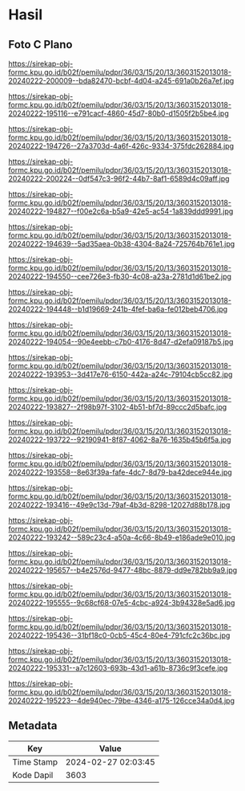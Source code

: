 # Hasil

## Foto C Plano

https://sirekap-obj-formc.kpu.go.id/b02f/pemilu/pdpr/36/03/15/20/13/3603152013018-20240222-200009--bda82470-bcbf-4d04-a245-691a0b26a7ef.jpg

https://sirekap-obj-formc.kpu.go.id/b02f/pemilu/pdpr/36/03/15/20/13/3603152013018-20240222-195116--e791cacf-4860-45d7-80b0-d1505f2b5be4.jpg

https://sirekap-obj-formc.kpu.go.id/b02f/pemilu/pdpr/36/03/15/20/13/3603152013018-20240222-194726--27a3703d-4a6f-426c-9334-375fdc262884.jpg

https://sirekap-obj-formc.kpu.go.id/b02f/pemilu/pdpr/36/03/15/20/13/3603152013018-20240222-200224--0df547c3-96f2-44b7-8af1-6589d4c09aff.jpg

https://sirekap-obj-formc.kpu.go.id/b02f/pemilu/pdpr/36/03/15/20/13/3603152013018-20240222-194827--f00e2c6a-b5a9-42e5-ac54-1a839ddd9991.jpg

https://sirekap-obj-formc.kpu.go.id/b02f/pemilu/pdpr/36/03/15/20/13/3603152013018-20240222-194639--5ad35aea-0b38-4304-8a24-725764b761e1.jpg

https://sirekap-obj-formc.kpu.go.id/b02f/pemilu/pdpr/36/03/15/20/13/3603152013018-20240222-194550--cee726e3-fb30-4c08-a23a-2781d1d61be2.jpg

https://sirekap-obj-formc.kpu.go.id/b02f/pemilu/pdpr/36/03/15/20/13/3603152013018-20240222-194448--b1d19669-241b-4fef-ba6a-fe012beb4706.jpg

https://sirekap-obj-formc.kpu.go.id/b02f/pemilu/pdpr/36/03/15/20/13/3603152013018-20240222-194054--90e4eebb-c7b0-4176-8d47-d2efa09187b5.jpg

https://sirekap-obj-formc.kpu.go.id/b02f/pemilu/pdpr/36/03/15/20/13/3603152013018-20240222-193953--3d417e76-6150-442a-a24c-79104cb5cc82.jpg

https://sirekap-obj-formc.kpu.go.id/b02f/pemilu/pdpr/36/03/15/20/13/3603152013018-20240222-193827--2f98b97f-3102-4b51-bf7d-89ccc2d5bafc.jpg

https://sirekap-obj-formc.kpu.go.id/b02f/pemilu/pdpr/36/03/15/20/13/3603152013018-20240222-193722--92190941-8f87-4062-8a76-1635b45b6f5a.jpg

https://sirekap-obj-formc.kpu.go.id/b02f/pemilu/pdpr/36/03/15/20/13/3603152013018-20240222-193558--8e63f39a-fafe-4dc7-8d79-ba42dece944e.jpg

https://sirekap-obj-formc.kpu.go.id/b02f/pemilu/pdpr/36/03/15/20/13/3603152013018-20240222-193416--49e9c13d-79af-4b3d-8298-12027d88b178.jpg

https://sirekap-obj-formc.kpu.go.id/b02f/pemilu/pdpr/36/03/15/20/13/3603152013018-20240222-193242--589c23c4-a50a-4c66-8b49-e186ade9e010.jpg

https://sirekap-obj-formc.kpu.go.id/b02f/pemilu/pdpr/36/03/15/20/13/3603152013018-20240222-195657--b4e2576d-9477-48bc-8879-dd9e782bb9a9.jpg

https://sirekap-obj-formc.kpu.go.id/b02f/pemilu/pdpr/36/03/15/20/13/3603152013018-20240222-195555--9c68cf68-07e5-4cbc-a924-3b94328e5ad6.jpg

https://sirekap-obj-formc.kpu.go.id/b02f/pemilu/pdpr/36/03/15/20/13/3603152013018-20240222-195436--31bf18c0-0cb5-45c4-80e4-791cfc2c36bc.jpg

https://sirekap-obj-formc.kpu.go.id/b02f/pemilu/pdpr/36/03/15/20/13/3603152013018-20240222-195331--a7c12603-693b-43d1-a61b-8736c9f3cefe.jpg

https://sirekap-obj-formc.kpu.go.id/b02f/pemilu/pdpr/36/03/15/20/13/3603152013018-20240222-195223--4de940ec-79be-4346-a175-126cce34a0d4.jpg


## Metadata

| Key        | Value               |
| ---------- | ------------------- |
| Time Stamp | 2024-02-27 02:03:45 |
| Kode Dapil | 3603                |



